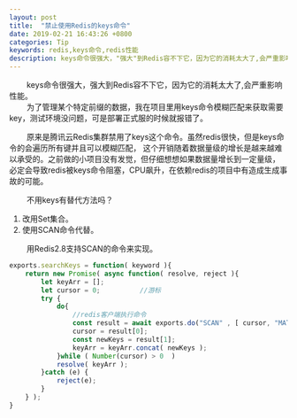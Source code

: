 ```yaml
---
layout: post
title:  "禁止使用Redis的keys命令"
date: 2019-02-21 16:43:26 +0800
categories: Tip
keywords: redis,keys命令,redis性能
description: keys命令很强大，"强大"到Redis容不下它，因为它的消耗太大了,会严重影响性能。
---
```


&#160; &#160; &#160; &#160; keys命令很强大，强大到Redis容不下它，因为它的消耗太大了,会严重影响性能。  
&#160; &#160; &#160; &#160; 为了管理某个特定前缀的数据，我在项目里用keys命令模糊匹配来获取需要key，测试环境没问题，可是部署正式服的时候就报错了。

<!--description-->  
&#160; &#160; &#160; &#160; 原来是腾讯云Redis集群禁用了keys这个命令。虽然redis很快，但是keys命令的会遍历所有键并且可以模糊匹配，
这个开销随着数据量级的增长是越来越难以承受的。之前做的小项目没有发觉，但仔细想想如果数据量增长到一定量级，
必定会导致redis被keys命令阻塞，CPU飙升，在依赖redis的项目中有造成生成事故的可能。
  
&#160; &#160; &#160; &#160; 不用keys有替代方法吗？  
1. 改用Set集合。  
2. 使用SCAN命令代替。

&#160; &#160; &#160; &#160; 用Redis2.8支持SCAN的命令来实现。
```javascript
exports.searchKeys = function( keyword ){
    return new Promise( async function( resolve, reject ){
        let keyArr = [];
        let cursor = 0;          //游标
        try {
            do{
                //redis客户端执行命令
                const result = await exports.do("SCAN" , [ cursor, "MATCH", keyword ] );
                cursor = result[0];
                const newKeys = result[1];
                keyArr = keyArr.concat( newKeys );
            }while ( Number(cursor) > 0  )
            resolve( keyArr );
        }catch (e) {
            reject(e);
        }
    } );
}
```

